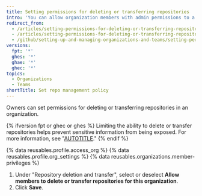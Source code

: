 ```yaml
---
title: Setting permissions for deleting or transferring repositories
intro: 'You can allow organization members with admin permissions to a repository to delete or transfer the repository, or limit the ability to delete or transfer repositories to organization owners only.'
redirect_from:
  - /articles/setting-permissions-for-deleting-or-transferring-repositories-in-your-organization
  - /articles/setting-permissions-for-deleting-or-transferring-repositories
  - /github/setting-up-and-managing-organizations-and-teams/setting-permissions-for-deleting-or-transferring-repositories
versions:
  fpt: '*'
  ghes: '*'
  ghae: '*'
  ghec: '*'
topics:
  - Organizations
  - Teams
shortTitle: Set repo management policy
---
```


Owners can set permissions for deleting or transferring repositories in an organization.

{% ifversion fpt or ghec or ghes %}
Limiting the ability to delete or transfer repositories helps prevent sensitive information from being exposed. For more information, see "[AUTOTITLE](/code-security/getting-started/best-practices-for-preventing-data-leaks-in-your-organization)."
{% endif %}

{% data reusables.profile.access_org %}
{% data reusables.profile.org_settings %}
{% data reusables.organizations.member-privileges %}
1. Under "Repository deletion and transfer", select or deselect **Allow members to delete or transfer repositories for this organization**.
1. Click **Save**.
